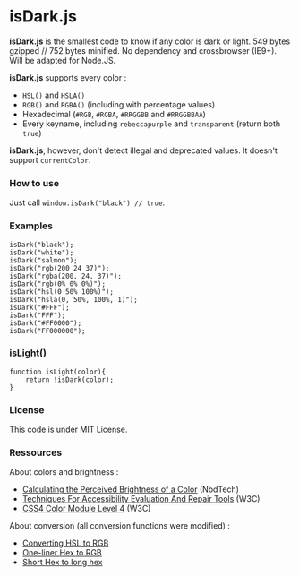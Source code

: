 # isDark.js

**isDark.js** is the smallest code to know if any color is dark or light. 549 bytes gzipped // 752 bytes minified. No dependency and crossbrowser (IE9+). Will be adapted for Node.JS.

**isDark.js** supports every color :

* `HSL()` and `HSLA()`
* `RGB()` and `RGBA()` (including with percentage values)
* Hexadecimal (`#RGB`, `#RGBA`, `#RRGGBB` and `#RRGGBBAA`)
* Every keyname, including `rebeccapurple` and `transparent` (return both `true`)

**isDark.js**, however, don't detect illegal and deprecated values. It doesn't support `currentColor`.

### How to use

Just call `window.isDark("black") // true`.

### Examples

```
isDark("black");
isDark("white");
isDark("salmon");
isDark("rgb(200 24 37)");
isDark("rgba(200, 24, 37)");
isDark("rgb(0% 0% 0%)");
isDark("hsl(0 50% 100%)");
isDark("hsla(0, 50%, 100%, 1)");
isDark("#FFF");
isDark("FFF");
isDark("#FF0000");
isDark("FF000000");
```
### isLight()

```
function isLight(color){
    return !isDark(color);
}
```

### License

This code is under MIT License.

### Ressources

About colors and brightness :
* [Calculating the Perceived Brightness of a Color](http://www.nbdtech.com/Blog/archive/2008/04/27/Calculating-the-Perceived-Brightness-of-a-Color.aspx) (NbdTech)
* [Techniques For Accessibility Evaluation And Repair Tools](https://www.w3.org/TR/AERT#color-contrast) (W3C)
* [CSS4 Color Module Level 4](https://www.w3.org/TR/css-color-4/) (W3C)

About conversion (all conversion functions were modified) :

* [Converting HSL to RGB](https://gist.github.com/mjackson/5311256)
* [One-liner Hex to RGB](http://stackoverflow.com/questions/5623838/rgb-to-hex-and-hex-to-rgb#comment32619955_11508164)
* [Short Hex to long hex](https://gist.github.com/jed/983661)
